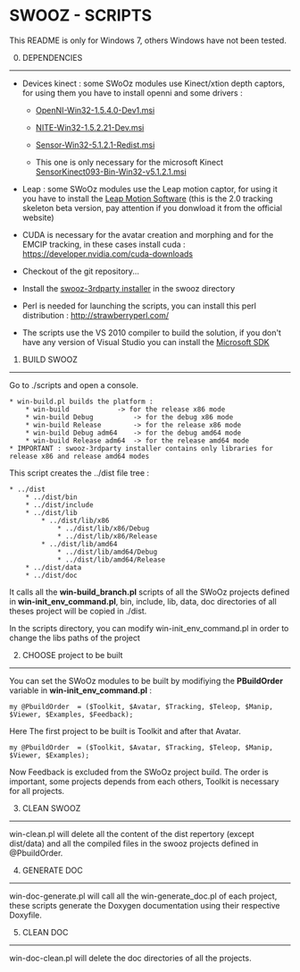 SWOOZ - SCRIPTS
===============

This README is only for Windows 7, others Windows have not been tested.


0. DEPENDENCIES
---------------

 * Devices kinect : some SWoOz modules use Kinect/xtion depth captors, for using them you have to install openni and some drivers :

	- [OpenNI-Win32-1.5.4.0-Dev1.msi](https://mega.co.nz/#!vZNWBLgC!SHhJy4ZCSKf__OQDq-fPIUuYvHvsceWFXNdUzaANtLs)

	- [NITE-Win32-1.5.2.21-Dev.msi](https://mega.co.nz/#!LQ8lRDob!sjsfcA2Dze2tQx4gov23RLPSPxp8QRliX1DayLbz_2k)
	
	- [Sensor-Win32-5.1.2.1-Redist.msi](https://mega.co.nz/#!DdlXRBzZ!rTq6ODc1Vy8IVyUxNIHzVv_FF_iqMphy5UA8lYiOeAs)

	- This one is only necessary for the microsoft Kinect  [SensorKinect093-Bin-Win32-v5.1.2.1.msi](https://mega.co.nz/#!SMEyhawC!pF3DAzSxhCd6IqNDvhCoqQgOe6F5UFuxAnpv1BdETP4)
	
 * Leap : some SWoOz modules use the Leap motion captor,  for using it you have to install the [Leap Motion Software](https://mega.co.nz/#!jM0ClIAL!CQDI7-5zoPD5soe-ieEooHyTxMU0Q8OYGJ5zweTbGF0) (this is the 2.0 tracking skeleton beta version, pay attention if you donwload it from the official website)
	
 * CUDA is necessary for the avatar creation and morphing and for the EMCIP tracking, in these cases install cuda : https://developer.nvidia.com/cuda-downloads

 * Checkout of the git repository...

 * Install the [swooz-3rdparty installer](https://mega.co.nz/#!SE0EAZQL!4avWNJyCWS-glk6MBFZEqZjMTNHYNLGxL8-yR7dHBaI) in the swooz directory

 * Perl is needed for launching the scripts, you can install this perl distribution : http://strawberryperl.com/

 * The scripts use the VS 2010 compiler to build the solution, if you don't have any version of Visual Studio you can install the [Microsoft SDK](http://www.microsoft.com/en-us/download/details.aspx?id=8279)

1. BUILD SWOOZ
--------------

Go to ./scripts and open a console.

	* win-build.pl builds the platform :
		* win-build 		   -> for the release x86 mode
		* win-build Debug          -> for the debug x86 mode 
		* win-build Release  	   -> for the release x86 mode
		* win-build Debug adm64    -> for the debug amd64 mode 
		* win-build Release adm64  -> for the release amd64 mode
	* IMPORTANT : swooz-3rdparty installer contains only libraries for release x86 and release amd64 modes
	
This script creates the ../dist file tree :  

	* ../dist
		* ../dist/bin
		* ../dist/include
		* ../dist/lib
			* ../dist/lib/x86
				* ../dist/lib/x86/Debug
				* ../dist/lib/x86/Release
			* ../dist/lib/amd64
				* ../dist/lib/amd64/Debug
				* ../dist/lib/amd64/Release
		* ../dist/data
		* ../dist/doc

It calls all the **win-build_branch.pl** scripts of all the SWoOz projects defined in **win-init_env_command.pl**,
bin, include, lib, data, doc directories of all theses project will be copied in ./dist.

In the scripts directory, you can modify win-init_env_command.pl in order to change the libs paths of the project


2. CHOOSE project to be built
-----------------------------

You can set the SWoOz modules to be built by modifiying the **PBuildOrder** variable in **win-init_env_command.pl** :

	my @PbuildOrder  = ($Toolkit, $Avatar, $Tracking, $Teleop, $Manip, $Viewer, $Examples, $Feedback);

Here The first project to be built is Toolkit and after that Avatar.

	my @PbuildOrder  = ($Toolkit, $Avatar, $Tracking, $Teleop, $Manip, $Viewer, $Examples);

Now Feedback is excluded from the SWoOz project build.
The order is important, some projects depends from each others, Toolkit is necessary for all projects.


	
3. CLEAN SWOOZ
--------------
	
win-clean.pl will delete all the content of the dist repertory (except dist/data) and all the compiled files
in the swooz projects defined in @PbuildOrder.


4. GENERATE DOC
---------------
 
win-doc-generate.pl will call all the win-generate_doc.pl of each project, these scripts generate the Doxygen documentation using their respective Doxyfile.

5. CLEAN DOC
------------

win-doc-clean.pl will delete the doc directories of all the projects.



